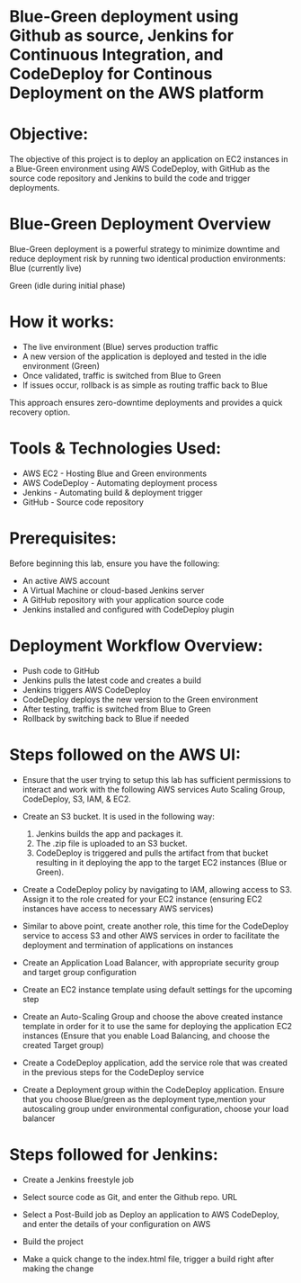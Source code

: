 # Blue-Green deployment using Github as source, Jenkins for Continuous Integration, and CodeDeploy for Continous Deployment on the AWS platform

# Objective:
The objective of this project is to deploy an application on EC2 instances in a Blue-Green environment using AWS CodeDeploy, with GitHub as the source code repository and Jenkins to build the code and trigger deployments.

# Blue-Green Deployment Overview
Blue-Green deployment is a powerful strategy to minimize downtime and reduce deployment risk by running two identical production environments:
Blue (currently live)


Green (idle during initial phase)


# How it works:
* The live environment (Blue) serves production traffic
* A new version of the application is deployed and tested in the idle environment (Green)
* Once validated, traffic is switched from Blue to Green
* If issues occur, rollback is as simple as routing traffic back to Blue

This approach ensures zero-downtime deployments and provides a quick recovery option.

# Tools & Technologies Used:
* AWS EC2 - Hosting Blue and Green environments
* AWS CodeDeploy - Automating deployment process
* Jenkins - Automating build & deployment trigger
* GitHub - Source code repository

# Prerequisites:
Before beginning this lab, ensure you have the following:
* An active AWS account
* A Virtual Machine or cloud-based Jenkins server
* A GitHub repository with your application source code
* Jenkins installed and configured with CodeDeploy plugin

# Deployment Workflow Overview:
* Push code to GitHub
* Jenkins pulls the latest code and creates a build
* Jenkins triggers AWS CodeDeploy
* CodeDeploy deploys the new version to the Green environment
* After testing, traffic is switched from Blue to Green
* Rollback by switching back to Blue if needed


# Steps followed on the AWS UI:
* Ensure that the user trying to setup this lab has sufficient permissions to interact and work with the following AWS services Auto Scaling Group, CodeDeploy, S3, IAM, & EC2.
* Create an S3 bucket. It is used in the following way:
  1. Jenkins builds the app and packages it.
  2. The .zip file is uploaded to an S3 bucket.
  3. CodeDeploy is triggered and pulls the artifact from that bucket resulting in it deploying the app to the target EC2 instances (Blue or Green).

* Create a CodeDeploy policy by navigating to IAM, allowing access to S3. Assign it to the role created for your EC2 instance (ensuring EC2 instances have access to necessary AWS services)


* Similar to above point, create another role, this time for the CodeDeploy service to access S3 and other AWS services in order to facilitate the deployment and termination of applications on instances


* Create an Application Load Balancer, with appropriate security group and target group configuration


* Create an EC2 instance template using default settings for the upcoming step


* Create an Auto-Scaling Group and choose the above created instance template in order for it to use the same for deploying the application EC2 instances (Ensure that you enable Load Balancing, and choose the created Target group)


* Create a CodeDeploy application, add the service role that was created in the previous steps for the CodeDeploy service


* Create a Deployment group within the CodeDeploy application. Ensure that you choose Blue/green as the deployment type,mention your autoscaling group under environmental configuration, choose your load balancer


# Steps followed for Jenkins:
* Create a Jenkins freestyle job

* Select source code as Git, and enter the Github repo. URL

* Select a Post-Build job as Deploy an application to AWS CodeDeploy, and enter the details of your configuration on AWS

* Build the project

* Make a quick change to the index.html file, trigger a build right after making the change 
